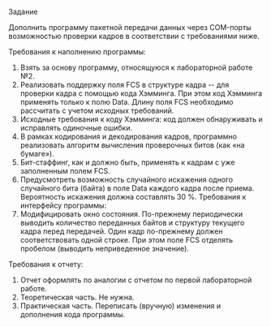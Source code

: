 Задание

Дополнить программу пакетной передачи данных через COM-порты
возможностью проверки кадров в соответствии с требованиями ниже.

Требования к наполнению программы:
1. Взять за основу программу, относящуюся к лабораторной работе
   №2.
2. Реализовать поддержку поля FCS в структуре кадра -- для проверки
   кадра с помощью кода Хэмминга. При этом код Хэмминга применять только
   к полю Data. Длину поля FCS необходимо рассчитать с учетом исходных
   требований.
3. Исходные требования к коду Хэмминга: код должен обнаруживать и
   исправлять одиночные ошибки.
4. В рамках кодирования и декодирования кадров, программно
   реализовать алгоритм вычисления проверочных битов (как «на бумаге»).
5. Бит-стаффинг, как и должно быть, применять к кадрам с уже
   заполненным полем FCS.
6. Предусмотреть возможность случайного искажения одного
   случайного бита (байта) в поле Data каждого кадра после приема.
   Вероятность искажения должна составлять 30 %.
   Требования к интерфейсу программы:
1. Модифицировать окно состояния. По-прежнему периодически
   выводить количество переданных байтов и структуру текущего кадра перед
   передачей. Один кадр по-прежнему должен соответствовать одной строке.
   При этом поле FCS отделять пробелом (выводить неприведенное значение).
   
Требования к отчету:
1. Отчет оформлять по аналогии с отчетом по первой лабораторной
   работе.
2. Теоретическая часть. Не нужна.
3. Практическая часть. Переписать (вручную) изменения и дополнения
   кода программы.
